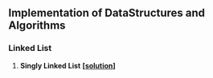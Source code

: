 ## Implementation of DataStructures and Algorithms

### Linked List
 
1) **Singly Linked List** **[[solution]()]**
<!--
2) **Doubly Linked List** **[[solution]()]**
-->
